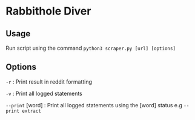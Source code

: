 # Rabbithole Diver
## Usage

Run script using the command `python3 scraper.py [url] [options]`

## Options

`-r` : Print result in reddit formatting

`-v` : Print all logged statements

`--print` [word] : Print all logged statements using the [word] status
e.g `--print extract`
